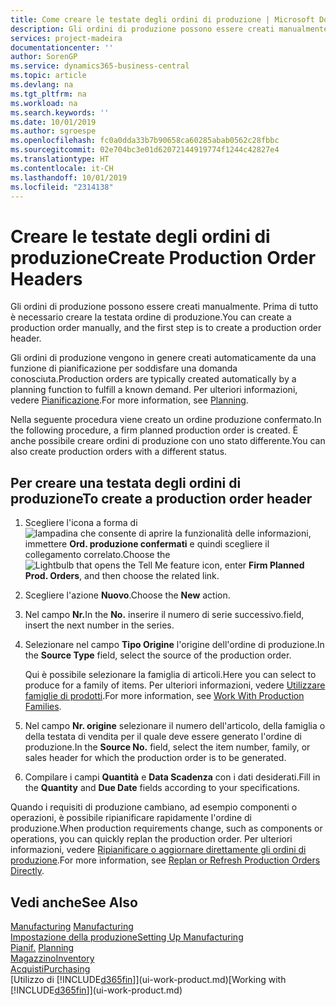 ```yaml
---
title: Come creare le testate degli ordini di produzione | Microsoft Docs
description: Gli ordini di produzione possono essere creati manualmente. Prima di tutto è necessario creare la testata ordine di produzione.
services: project-madeira
documentationcenter: ''
author: SorenGP
ms.service: dynamics365-business-central
ms.topic: article
ms.devlang: na
ms.tgt_pltfrm: na
ms.workload: na
ms.search.keywords: ''
ms.date: 10/01/2019
ms.author: sgroespe
ms.openlocfilehash: fc0a0dda33b7b90658ca60285abab0562c28fbbc
ms.sourcegitcommit: 02e704bc3e01d62072144919774f1244c42827e4
ms.translationtype: HT
ms.contentlocale: it-CH
ms.lasthandoff: 10/01/2019
ms.locfileid: "2314138"
---
```

# <a name="create-production-order-headers"></a><span data-ttu-id="3ddf8-103">Creare le testate degli ordini di produzione</span><span class="sxs-lookup"><span data-stu-id="3ddf8-103">Create Production Order Headers</span></span>
<span data-ttu-id="3ddf8-104">Gli ordini di produzione possono essere creati manualmente. Prima di tutto è necessario creare la testata ordine di produzione.</span><span class="sxs-lookup"><span data-stu-id="3ddf8-104">You can create a production order manually, and the first step is to create a production order header.</span></span>

<span data-ttu-id="3ddf8-105">Gli ordini di produzione vengono in genere creati automaticamente da una funzione di pianificazione per soddisfare una domanda conosciuta.</span><span class="sxs-lookup"><span data-stu-id="3ddf8-105">Production orders are typically created automatically by a planning function to fulfill a known demand.</span></span> <span data-ttu-id="3ddf8-106">Per ulteriori informazioni, vedere [Pianificazione](production-planning.md).</span><span class="sxs-lookup"><span data-stu-id="3ddf8-106">For more information, see [Planning](production-planning.md).</span></span>   

<span data-ttu-id="3ddf8-107">Nella seguente procedura viene creato un ordine produzione confermato.</span><span class="sxs-lookup"><span data-stu-id="3ddf8-107">In the following procedure, a firm planned production order is created.</span></span> <span data-ttu-id="3ddf8-108">È anche possibile creare ordini di produzione con uno stato differente.</span><span class="sxs-lookup"><span data-stu-id="3ddf8-108">You can also create production orders with a different status.</span></span>  

## <a name="to-create-a-production-order-header"></a><span data-ttu-id="3ddf8-109">Per creare una testata degli ordini di produzione</span><span class="sxs-lookup"><span data-stu-id="3ddf8-109">To create a production order header</span></span>  
1.  <span data-ttu-id="3ddf8-110">Scegliere l'icona a forma di ![lampadina che consente di aprire la funzionalità delle informazioni](media/ui-search/search_small.png "Informazioni sull'operazione che si desidera eseguire"), immettere **Ord. produzione confermati** e quindi scegliere il collegamento correlato.</span><span class="sxs-lookup"><span data-stu-id="3ddf8-110">Choose the ![Lightbulb that opens the Tell Me feature](media/ui-search/search_small.png "Tell me what you want to do") icon, enter **Firm Planned Prod. Orders**, and then choose the related link.</span></span>  
2.  <span data-ttu-id="3ddf8-111">Scegliere l'azione **Nuovo**.</span><span class="sxs-lookup"><span data-stu-id="3ddf8-111">Choose the **New** action.</span></span>  
3.  <span data-ttu-id="3ddf8-112">Nel campo **Nr.**</span><span class="sxs-lookup"><span data-stu-id="3ddf8-112">In the **No.**</span></span> <span data-ttu-id="3ddf8-113">inserire il numero di serie successivo.</span><span class="sxs-lookup"><span data-stu-id="3ddf8-113">field, insert the next number in the series.</span></span>  
4.  <span data-ttu-id="3ddf8-114">Selezionare nel campo **Tipo Origine** l'origine dell'ordine di produzione.</span><span class="sxs-lookup"><span data-stu-id="3ddf8-114">In the **Source Type** field, select the source of the production order.</span></span>

    <span data-ttu-id="3ddf8-115">Qui è possibile selezionare la famiglia di articoli.</span><span class="sxs-lookup"><span data-stu-id="3ddf8-115">Here you can select to produce for a family of items.</span></span> <span data-ttu-id="3ddf8-116">Per ulteriori informazioni, vedere [Utilizzare famiglie di prodotti](production-how-work-family.md).</span><span class="sxs-lookup"><span data-stu-id="3ddf8-116">For more information, see [Work With Production Families](production-how-work-family.md).</span></span>
5.  <span data-ttu-id="3ddf8-117">Nel campo **Nr. origine** selezionare il numero dell'articolo, della famiglia o della testata di vendita per il quale deve essere generato l'ordine di produzione.</span><span class="sxs-lookup"><span data-stu-id="3ddf8-117">In the **Source No.** field, select the item number, family, or sales header for which the production order is to be generated.</span></span>  
6.  <span data-ttu-id="3ddf8-118">Compilare i campi **Quantità** e **Data Scadenza** con i dati desiderati.</span><span class="sxs-lookup"><span data-stu-id="3ddf8-118">Fill in the **Quantity** and **Due Date** fields according to your specifications.</span></span>  

<span data-ttu-id="3ddf8-119">Quando i requisiti di produzione cambiano, ad esempio componenti o operazioni, è possibile ripianificare rapidamente l'ordine di produzione.</span><span class="sxs-lookup"><span data-stu-id="3ddf8-119">When production requirements change, such as components or operations, you can quickly replan the production order.</span></span> <span data-ttu-id="3ddf8-120">Per ulteriori informazioni, vedere [Ripianificare o aggiornare direttamente gli ordini di produzione](production-how-to-replan-refresh-production-orders.md).</span><span class="sxs-lookup"><span data-stu-id="3ddf8-120">For more information, see [Replan or Refresh Production Orders Directly](production-how-to-replan-refresh-production-orders.md).</span></span> 

## <a name="see-also"></a><span data-ttu-id="3ddf8-121">Vedi anche</span><span class="sxs-lookup"><span data-stu-id="3ddf8-121">See Also</span></span>  
<span data-ttu-id="3ddf8-122">[Manufacturing](production-manage-manufacturing.md)  </span><span class="sxs-lookup"><span data-stu-id="3ddf8-122">[Manufacturing](production-manage-manufacturing.md)  </span></span>  
[<span data-ttu-id="3ddf8-123">Impostazione della produzione</span><span class="sxs-lookup"><span data-stu-id="3ddf8-123">Setting Up Manufacturing</span></span>](production-configure-production-processes.md)  
<span data-ttu-id="3ddf8-124">[Pianif.](production-planning.md)    </span><span class="sxs-lookup"><span data-stu-id="3ddf8-124">[Planning](production-planning.md)    </span></span>  
[<span data-ttu-id="3ddf8-125">Magazzino</span><span class="sxs-lookup"><span data-stu-id="3ddf8-125">Inventory</span></span>](inventory-manage-inventory.md)  
[<span data-ttu-id="3ddf8-126">Acquisti</span><span class="sxs-lookup"><span data-stu-id="3ddf8-126">Purchasing</span></span>](purchasing-manage-purchasing.md)  
<span data-ttu-id="3ddf8-127">[Utilizzo di [!INCLUDE[d365fin](includes/d365fin_md.md)]](ui-work-product.md)</span><span class="sxs-lookup"><span data-stu-id="3ddf8-127">[Working with [!INCLUDE[d365fin](includes/d365fin_md.md)]](ui-work-product.md)</span></span>
